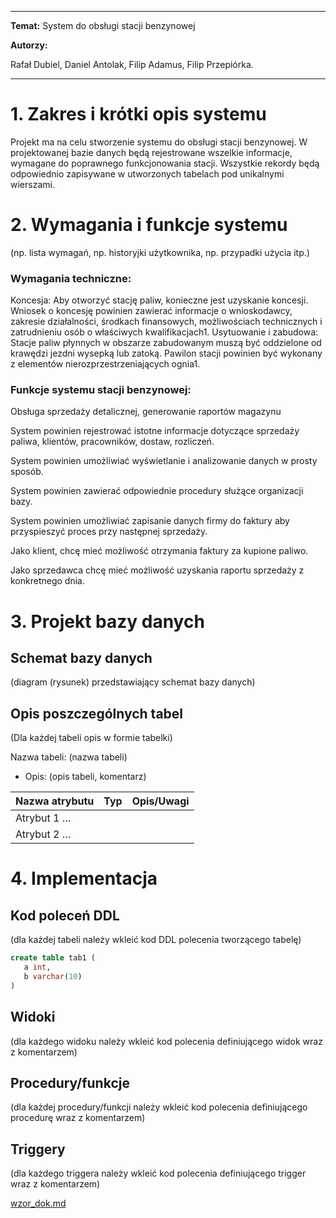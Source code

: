 <!-- <style>
 p,li {
    font-size: 12pt;
  }
</style>  -->

<!-- <style>
 pre {
    font-size: 8pt;
  }
</style>  -->


---


**Temat:**
System do obsługi stacji benzynowej

**Autorzy:** 

Rafał Dubiel, 
Daniel Antolak, 
Filip Adamus, 
Filip Przepiórka.

--- 

# 1.  Zakres i krótki opis systemu

Projekt ma na celu stworzenie systemu do obsługi stacji benzynowej. W projektowanej bazie danych będą rejestrowane wszelkie informacje, wymagane do poprawnego funkcjonowania stacji. Wszystkie rekordy będą odpowiednio zapisywane w utworzonych tabelach pod unikalnymi wierszami. 


# 2.	Wymagania i funkcje systemu

(np. lista wymagań, np. historyjki użytkownika, np. przypadki użycia itp.) 

### Wymagania techniczne:
Koncesja: Aby otworzyć stację paliw, konieczne jest uzyskanie koncesji. Wniosek o koncesję powinien zawierać informacje o wnioskodawcy, zakresie działalności, środkach finansowych, możliwościach technicznych i zatrudnieniu osób o właściwych kwalifikacjach1.
Usytuowanie i zabudowa: Stacje paliw płynnych w obszarze zabudowanym muszą być oddzielone od krawędzi jezdni wysepką lub zatoką. Pawilon stacji powinien być wykonany z elementów nierozprzestrzeniających ognia1.

### Funkcje systemu stacji benzynowej:
Obsługa sprzedaży detalicznej, generowanie raportów magazynu 

System powinien rejestrować istotne informacje dotyczące sprzedaży paliwa, klientów, pracowników, dostaw, rozliczeń. 

System powinien umożliwiać wyświetlanie i analizowanie danych w prosty sposób. 

System powinien zawierać odpowiednie procedury służące organizacji bazy. 

System powinien umożliwiać zapisanie danych firmy do faktury aby przyspieszyć proces przy następnej sprzedaży.

Jako klient, chcę mieć możliwość otrzymania faktury za kupione paliwo.

Jako sprzedawca chcę mieć możliwość uzyskania raportu sprzedaży z konkretnego dnia.




# 3.	Projekt bazy danych

## Schemat bazy danych

(diagram (rysunek) przedstawiający schemat bazy danych) 

## Opis poszczególnych tabel

(Dla każdej tabeli opis w formie tabelki)


Nazwa tabeli: (nazwa tabeli)
- Opis: (opis tabeli, komentarz)

| Nazwa atrybutu | Typ  | Opis/Uwagi |
|----------------|------|------------|
| Atrybut 1 …    |      |            |
| Atrybut 2 …    |      |            |


# 4.	Implementacja

## Kod poleceń DDL

(dla każdej tabeli należy wkleić kod DDL polecenia tworzącego tabelę)

```sql
create table tab1 (
   a int,
   b varchar(10)
)
```

## Widoki

(dla każdego widoku należy wkleić kod polecenia definiującego widok wraz z komentarzem)

## Procedury/funkcje

(dla każdej procedury/funkcji należy wkleić kod polecenia definiującego procedurę wraz z komentarzem)

## Triggery

(dla każdego triggera należy wkleić kod polecenia definiującego trigger wraz z komentarzem)



[wzor_dok.md](https://github.com/FilipAdamus03/Petrol-Station-Database/files/14943695/wzor_dok.md)
